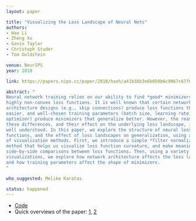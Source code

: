 ```yaml
---
layout: paper

title: "Visualizing the Loss Landscape of Neural Nets"
authors:
- Hao Li
- Zheng Xu
- Gavin Taylor
- Christoph Studer
- Tom Goldstein

venue: NeurIPS
year: 2018

link: https://papers.nips.cc/paper/2018/hash/a41b3bb3e6b050b6c9067c67f663b915-Abstract.html

abstract: "
Neural network training relies on our ability to find *good* minimizers of
highly non-convex loss functions. It is well known that certain network
architecture designs (e.g., skip connections) produce loss functions that train
easier, and well-chosen training parameters (batch size, learning rate,
optimizer) produce minimizers that generalize better. However, the reasons for
these differences, and their effect on the underlying loss landscape, is not
well understood. In this paper, we explore the structure of neural loss
functions, and the effect of loss landscapes on generalization, using a range
of visualization methods. First, we introduce a simple *filter normalization*
method that helps us visualize loss function curvature, and make meaningful
side-by-side comparisons between loss functions. Then, using a variety of
visualizations, we explore how network architecture affects the loss landscape,
and how training parameters affect the shape of minimizers.
"

who_suggested: Melike Karatas

status: happened
---
```

- [Code](https://github.com/tomgoldstein/loss-landscape)
- Quick overviews of the paper: 
    [1](https://jithinjk.github.io/blog/nn_loss_visualized.md.html),
    [2](https://vitalab.github.io/article/2020/05/01/lossLandscape.html)
